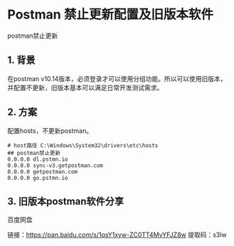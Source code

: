 # Postman 禁止更新配置及旧版本软件

postman禁止更新



## 1. 背景

在postman v10.14版本，必须登录才可以使用分组功能。所以可以使用旧版本，并配置不更新，旧版本基本可以满足日常开发测试需求。

## 2. 方案

配置hosts，不更新postman。

```shell
# host路径 C:\Windows\System32\drivers\etc\hosts
## postman禁止更新
0.0.0.0 dl.pstmn.io
0.0.0.0 sync-v3.getpostman.com
0.0.0.0 getpostman.com
0.0.0.0 go.pstmn.io

```



## 3. 旧版本postman软件分享

百度网盘

链接：https://pan.baidu.com/s/1qsY1xyw-ZC0TT4MvYFJZ8w 
提取码：s3lw
